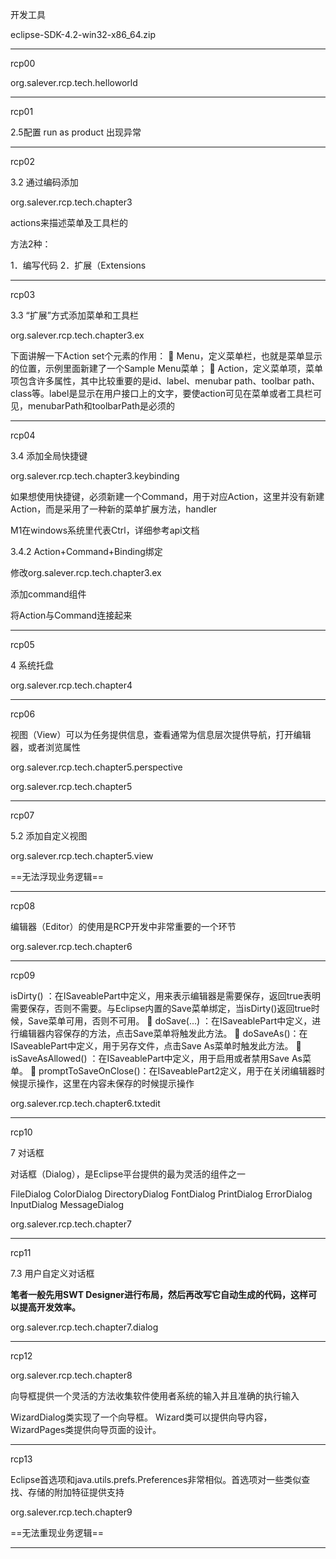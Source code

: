 开发工具

eclipse-SDK-4.2-win32-x86_64.zip

----

rcp00

org.salever.rcp.tech.helloworld

----

rcp01

2.5配置 run as product 出现异常

----

rcp02 

3.2 通过编码添加

org.salever.rcp.tech.chapter3

actions来描述菜单及工具栏的

方法2种：

1．编写代码
2．扩展（Extensions

----------

rcp03 

3.3 “扩展”方式添加菜单和工具栏

org.salever.rcp.tech.chapter3.ex

下面讲解一下Action set个元素的作用：
 Menu，定义菜单栏，也就是菜单显示的位置，示例里面新建了一个Sample Menu菜单；
 Action，定义菜单项，菜单项包含许多属性，其中比较重要的是id、label、menubar path、toolbar path、class等。label是显示在用户接口上的文字，要使action可见在菜单或者工具栏可见，menubarPath和toolbarPath是必须的

-------------

rcp04

3.4 添加全局快捷键

org.salever.rcp.tech.chapter3.keybinding

如果想使用快捷键，必须新建一个Command，用于对应Action，这里并没有新建Action，而是采用了一种新的菜单扩展方法，handler

M1在windows系统里代表Ctrl，详细参考api文档

3.4.2 Action+Command+Binding绑定

修改org.salever.rcp.tech.chapter3.ex

添加command组件

将Action与Command连接起来

----------

rcp05

4 系统托盘

org.salever.rcp.tech.chapter4

-----------------

rcp06

视图（View）可以为任务提供信息，查看通常为信息层次提供导航，打开编辑器，或者浏览属性

org.salever.rcp.tech.chapter5.perspective

org.salever.rcp.tech.chapter5

------------

rcp07

5.2 添加自定义视图

org.salever.rcp.tech.chapter5.view

==无法浮现业务逻辑==

-----

rcp08

编辑器（Editor）的使用是RCP开发中非常重要的一个环节

org.salever.rcp.tech.chapter6

------

rcp09

isDirty() ：在ISaveablePart中定义，用来表示编辑器是需要保存，返回true表明需要保存，否则不需要。与Eclipse内置的Save菜单绑定，当isDirty()返回true时候，Save菜单可用，否则不可用。
 doSave(...) ：在ISaveablePart中定义，进行编辑器内容保存的方法，点击Save菜单将触发此方法。
 doSaveAs()：在ISaveablePart中定义，用于另存文件，点击Save As菜单时触发此方法。
 isSaveAsAllowed() ：在ISaveablePart中定义，用于启用或者禁用Save As菜单。
 promptToSaveOnClose()：在ISaveablePart2定义，用于在关闭编辑器时候提示操作，这里在内容未保存的时候提示操作



org.salever.rcp.tech.chapter6.txtedit

----

rcp10

7 对话框

对话框（Dialog），是Eclipse平台提供的最为灵活的组件之一

FileDialog
ColorDialog
DirectoryDialog
FontDialog
PrintDialog
ErrorDialog
InputDialog
MessageDialog

org.salever.rcp.tech.chapter7

----

rcp11

7.3 用户自定义对话框

**笔者一般先用SWT Designer进行布局，然后再改写它自动生成的代码，这样可以提高开发效率。**

org.salever.rcp.tech.chapter7.dialog

------

rcp12

org.salever.rcp.tech.chapter8

向导框提供一个灵活的方法收集软件使用者系统的输入并且准确的执行输入

WizardDialog类实现了一个向导框。
Wizard类可以提供向导内容，WizardPages类提供向导页面的设计。

-----

rcp13

Eclipse首选项和java.utils.prefs.Preferences非常相似。首选项对一些类似查找、存储的附加特征提供支持

org.salever.rcp.tech.chapter9



==无法重现业务逻辑==

----



